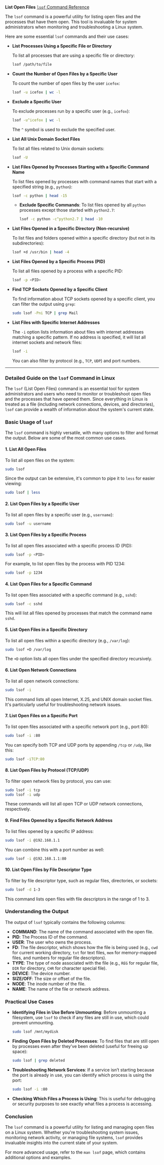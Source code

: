 **List Open Files**  [`lsof` Command Reference](https://habr.com/ru/company/ruvds/blog/337934/)

The `lsof` command is a powerful utility for listing open files and the processes that have them open. This tool is invaluable for system administrators when monitoring and troubleshooting a Linux system.

Here are some essential `lsof` commands and their use cases:

- **List Processes Using a Specific File or Directory**

  To list all processes that are using a specific file or directory:

  ```bash
  lsof /path/to/file
  ```

- **Count the Number of Open Files by a Specific User**

  To count the number of open files by the user `icefox`:

  ```bash
  lsof -u icefox | wc -l
  ```

- **Exclude a Specific User**

  To exclude processes run by a specific user (e.g., `icefox`):

  ```bash
  lsof -u^icefox | wc -l
  ```

  The `^` symbol is used to exclude the specified user.

- **List All Unix Domain Socket Files**

  To list all files related to Unix domain sockets:

  ```bash
  lsof -U
  ```

- **List Files Opened by Processes Starting with a Specific Command Name**

  To list files opened by processes with command names that start with a specified string (e.g., `python`):

  ```bash
  lsof -c python | head -15
  ```

  - **Exclude Specific Commands**: To list files opened by all `python` processes except those started with `python2.7`:

    ```bash
    lsof -c python -c^python2.7 | head -10
    ```

- **List Files Opened in a Specific Directory (Non-recursive)**

  To list files and folders opened within a specific directory (but not in its subdirectories):

  ```bash
  lsof +d /usr/bin | head -4
  ```

- **List Files Opened by a Specific Process (PID)**

  To list all files opened by a process with a specific PID:

  ```bash
  lsof -p <PID>
  ```

- **Find TCP Sockets Opened by a Specific Client**

  To find information about TCP sockets opened by a specific client, you can filter the output using `grep`:

  ```bash
  sudo lsof -Pni TCP | grep Mail
  ```

- **List Files with Specific Internet Addresses**

  The `-i` option lists information about files with internet addresses matching a specific pattern. If no address is specified, it will list all internet sockets and network files:

  ```bash
  lsof -i
  ```

  You can also filter by protocol (e.g., `TCP`, `UDP`) and port numbers.

---

### Detailed Guide on the `lsof` Command in Linux

The `lsof` (List Open Files) command is an essential tool for system administrators and users who need to monitor or troubleshoot open files and the processes that have opened them. Since everything in Linux is treated as a file (including network connections, devices, and directories), `lsof` can provide a wealth of information about the system's current state.

### Basic Usage of `lsof`

The `lsof` command is highly versatile, with many options to filter and format the output. Below are some of the most common use cases.

#### 1. List All Open Files

To list all open files on the system:

```bash
sudo lsof
```

Since the output can be extensive, it's common to pipe it to `less` for easier viewing:

```bash
sudo lsof | less
```

#### 2. List Open Files by a Specific User

To list all open files by a specific user (e.g., `username`):

```bash
sudo lsof -u username
```

#### 3. List Open Files by a Specific Process

To list all open files associated with a specific process ID (PID):

```bash
sudo lsof -p <PID>
```

For example, to list open files by the process with PID 1234:

```bash
sudo lsof -p 1234
```

#### 4. List Open Files for a Specific Command

To list open files associated with a specific command (e.g., `sshd`):

```bash
sudo lsof -c sshd
```

This will list all files opened by processes that match the command name `sshd`.

#### 5. List Open Files in a Specific Directory

To list all open files within a specific directory (e.g., `/var/log`):

```bash
sudo lsof +D /var/log
```

The `+D` option lists all open files under the specified directory recursively.

#### 6. List Open Network Connections

To list all open network connections:

```bash
sudo lsof -i
```

This command lists all open Internet, X.25, and UNIX domain socket files. It's particularly useful for troubleshooting network issues.

#### 7. List Open Files on a Specific Port

To list open files associated with a specific network port (e.g., port 80):

```bash
sudo lsof -i :80
```

You can specify both TCP and UDP ports by appending `/tcp` or `/udp`, like this:

```bash
sudo lsof -iTCP:80
```

#### 8. List Open Files by Protocol (TCP/UDP)

To filter open network files by protocol, you can use:

```bash
sudo lsof -i tcp
sudo lsof -i udp
```

These commands will list all open TCP or UDP network connections, respectively.

#### 9. Find Files Opened by a Specific Network Address

To list files opened by a specific IP address:

```bash
sudo lsof -i @192.168.1.1
```

You can combine this with a port number as well:

```bash
sudo lsof -i @192.168.1.1:80
```

#### 10. List Open Files by File Descriptor Type

To filter by file descriptor type, such as regular files, directories, or sockets:

```bash
sudo lsof -d 1-3
```

This command lists open files with file descriptors in the range of 1 to 3.

### Understanding the Output

The output of `lsof` typically contains the following columns:

- **COMMAND**: The name of the command associated with the open file.
- **PID**: The Process ID of the command.
- **USER**: The user who owns the process.
- **FD**: The file descriptor, which shows how the file is being used (e.g., `cwd` for current working directory, `txt` for text files, `mem` for memory-mapped files, and numbers for regular file descriptors).
- **TYPE**: The type of node associated with the file (e.g., `REG` for regular file, `DIR` for directory, `CHR` for character special file).
- **DEVICE**: The device number.
- **SIZE/OFF**: The size or offset of the file.
- **NODE**: The inode number of the file.
- **NAME**: The name of the file or network address.

### Practical Use Cases

- **Identifying Files in Use Before Unmounting**: Before unmounting a filesystem, use `lsof` to check if any files are still in use, which could prevent unmounting.
  
  ```bash
  sudo lsof /mnt/mydisk
  ```

- **Finding Open Files by Deleted Processes**: To find files that are still open by processes even after they’ve been deleted (useful for freeing up space):
  
  ```bash
  sudo lsof | grep deleted
  ```

- **Troubleshooting Network Services**: If a service isn’t starting because the port is already in use, you can identify which process is using the port:
  
  ```bash
  sudo lsof -i :80
  ```

- **Checking Which Files a Process is Using**: This is useful for debugging or security purposes to see exactly what files a process is accessing.

### Conclusion

The `lsof` command is a powerful utility for listing and managing open files on a Linux system. Whether you're troubleshooting system issues, monitoring network activity, or managing file systems, `lsof` provides invaluable insights into the current state of your system.

For more advanced usage, refer to the `man lsof` page, which contains additional options and examples.